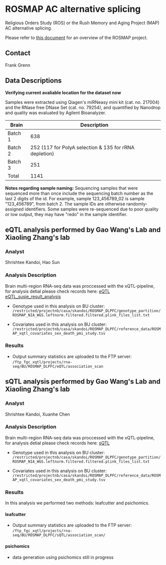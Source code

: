 # ROSMAP AC alternative splicing

Religious Orders Study (ROS) or the Rush Memory and Aging Project (MAP) AC alternative splicing. 

Please refer to [this document](../study_info/ROSMAP.md) for an overview of the ROSMAP project.

## Contact 

Frank Grenn

## Data Descriptions

**Verifying current avaliable location for the dataset now**

Samples were extracted using Qiagen's miRNeasy mini kit (cat. no. 217004) and the RNase free DNase Set (cat. no. 79254), and quantified by Nanodrop and quality was evaluated by Agilent Bioanalyzer.

| Brain      | Description |
| -----------| ----------- |
| Batch 1    | 638         |
| Batch 2    | 252 (117 for PolyA selection & 135 for rRNA depletion)        |
| Batch 3    | 251         |
| Total      | 1141        |

**Notes regarding sample naming:** Sequencing samples that were sequenced more than once include the sequencing batch number as the last 2 digits of the id. For example, sample 123_456789_02 is sample "123_456789", from batch 2. The sample IDs are otherwise randomly-assigned identifiers. Some samples were re-sequenced due to poor quality or low output, they may have "redo" in the sample identifier.


## eQTL analysis performed by Gao Wang's Lab and Xiaoling Zhang's lab

### Analyst

Shrishtee Kandoi, Hao Sun

### Analysis Description

Brain multi-region RNA-seq data was proccessed with the xQTL-pipeline, for analysis detial please check records here: [eQTL](https://github.com/cumc/brain-xqtl-analysis/tree/main/analysis/Zhang_BU/ROSMAP_DLPFC/eQTL) [eQTL_susie_result_analysis
](https://github.com/cumc/brain-xqtl-analysis/tree/main/analysis/Wang_Columbia/eqtl)

- Genotype used in this analysis on BU cluster: `/restricted/projectnb/casa/skandoi/ROSMAP_DLPFC/genotype_partition/ROSMAP_NIA_WGS.leftnorm.filtered.filtered.plink_files_list.txt`

- Covariates used in this analysis on BU cluster: `/restricted/projectnb/casa/skandoi/ROSMAP_DLPFC/reference_data/ROSMAP_xqtl_covariates_sex_death_pmi_study.tsv`

### Results

- Output summary statistics are uploaded to the FTP server: `/ftp_fgc_xqtl/projects/rna-seq/BU/ROSMAP_DLPFC/eQTL/association_scan`

## sQTL analysis performed by Gao Wang's Lab and Xiaoling Zhang's lab

### Analyst

Shrishtee Kandoi, Xuanhe Chen

### Analysis Description

Brain multi-region RNA-seq data was proccessed with the xQTL-pipeline, for analysis detial please check records here: [sQTL](https://github.com/cumc/brain-xqtl-analysis/tree/main/analysis/Zhang_BU/ROSMAP_DLPFC/sQTL)

- Genotype used in this analysis on BU cluster: `/restricted/projectnb/casa/skandoi/ROSMAP_DLPFC/genotype_partition/ROSMAP_NIA_WGS.leftnorm.filtered.filtered.plink_files_list.txt`

- Covariates used in this analysis on BU cluster: `/restricted/projectnb/casa/skandoi/ROSMAP_DLPFC/reference_data/ROSMAP_xqtl_covariates_sex_death_pmi_study.tsv`

### Results

In this analysis we performed two methods: leafcutter and psichomics.

#### leafcutter

- Output summary statistics are uploaded to the FTP server: `/ftp_fgc_xqtl/projects/rna-seq/BU/ROSMAP_DLPFC/sQTL/association_scan/`

#### psichomics

- data generation using psichomics still in progress
